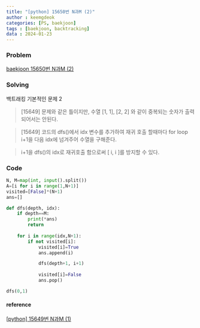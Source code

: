 ```yaml
---
title: "[python] 15650번 N과M (2)"
author : keemgdeok
categories: [PS, baekjoon]
tags : [baekjoon, backtracking]
data : 2024-01-23
---
```



### Problem
[baekjoon 15650번 N과M (2)](https://www.acmicpc.net/problem/15650)


### Solving
백트래킹 기본적인 문제 2
> [15649] 문제와 같은 틀이지만, 수열 [1, 1], [2, 2] 와 같이 중복되는 숫자가 출력되어서는 안된다.

> [15649] 코드의 dfs()에서 idx 변수를 추가하여 재귀 호출 할때마다 for loop i+1을 다음 idx에 넘겨주어 수열을 구해준다.

> i+1을 dfs()의 idx로 재귀호출 함으로써 [ i, i ]를 방지할 수 있다.


### Code
```python
N, M=map(int, input().split())
A=[i for i in range(1,N+1)]
visited=[False]*(N+1)
ans=[]

def dfs(depth, idx):
    if depth==M:
        print(*ans)
        return
    
    for i in range(idx,N+1):
        if not visited[i]:
            visited[i]=True
            ans.append(i)

            dfs(depth+1, i+1)
            
            visited[i]=False
            ans.pop()

dfs(0,1)
```



#### reference
[[python] 15649번 N과M (1)](https://keemgdeok.github.io/posts/15649_N%EA%B3%BC-M-(1)/)